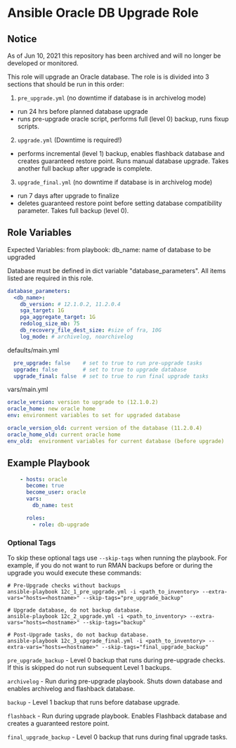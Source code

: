Ansible Oracle DB Upgrade Role
=========

## Notice
As of Jun 10, 2021 this repository has been archived and will no longer be developed or monitored.


This role will upgrade an Oracle database.  The role is is divided into 3 sections that should be run in this order:

1. `pre_upgrade.yml` (no downtime if database is in archivelog mode)
 - run 24 hrs before planned database upgrade
 - runs pre-upgrade oracle script, performs full (level 0) backup, runs fixup scripts.

2. `upgrade.yml` (Downtime is required!)
 - performs incremental (level 1) backup, enables flashback database and creates guaranteed restore point.  Runs manual database upgrade.  Takes another full backup after upgrade is complete.

3. `upgrade_final.yml` (no downtime if database is in archivelog mode)
 - run 7 days after upgrade to finalize
 - deletes guaranteed restore point before setting database compatibility parameter.  Takes full backup (level 0).

Role Variables
--------------

Expected Variables:
from playbook:
 db_name: name of database to be upgraded

Database must be defined in dict variable "database_parameters".  All items listed are required in this role.

```yaml
database_parameters:
  <db_name>:
    db_version: # 12.1.0.2, 11.2.0.4
    sga_target: 1G
    pga_aggregate_target: 1G
    redolog_size_mb: 75
    db_recovery_file_dest_size: #size of fra, 10G
    log_mode: # archivelog, noarchivelog
```

defaults/main.yml

```yaml
  pre_upgrade: false    # set to true to run pre-upgrade tasks
  upgrade: false        # set to true to upgrade database
  upgrade_final: false  # set to true to run final upgrade tasks
```

vars/main.yml

```yaml
oracle_version: version to upgrade to (12.1.0.2)
oracle_home: new oracle home
env: environment variables to set for upgraded database

oracle_version_old: current version of the database (11.2.0.4)
oracle_home_old: current oracle home
env_old:  environment variables for current database (before upgrade)
```

Example Playbook
----------------

```yaml
    - hosts: oracle
      become: true
      become_user: oracle
      vars:
        db_name: test

      roles:
        - role: db-upgrade
```

### Optional Tags

To skip these optional tags use `--skip-tags` when running the playbook.  For example, if you do not want to run RMAN backups before or during the upgrade you would execute these commands:

```
# Pre-Upgrade checks without backups
ansible-playbook 12c_1_pre_upgrade.yml -i <path_to_inventory> --extra-vars="hosts=<hostname>" --skip-tags="pre_upgrade_backup"

# Upgrade database, do not backup database.
ansible-playbook 12c_2_upgrade.yml -i <path_to_inventory> --extra-vars="hosts=<hostname>" --skip-tags="backup"

# Post-Upgrade tasks, do not backup database.
ansible-playbook 12c_3_upgrade_final.yml -i <path_to_inventory> --extra-vars="hosts=<hostname>" --skip-tags="final_upgrade_backup"
```

`pre_upgrade_backup` - Level 0 backup that runs during pre-upgrade checks.  If this is skipped do not run subsequent Level 1 backups.

`archivelog` - Run during pre-upgrade playbook.  Shuts down database and enables archivelog and flashback database.

`backup` - Level 1 backup that runs before database upgrade.

`flashback` - Run during upgrade playbook.  Enables Flashback database and creates a guaranteed restore point.

`final_upgrade_backup` - Level 0 backup that runs during final upgrade tasks.

